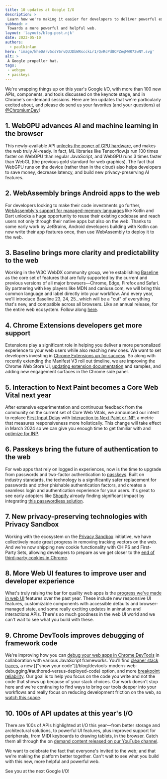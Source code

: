 ```yaml
---
title: 10 updates at Google I/O
description: >
 Learn how we're making it easier for developers to deliver powerful experiences to their users through key updates and new launches that we shared at Google I/O 2023.
subhead: >
 Towards a more powerful and helpful web.
layout: 'layouts/blog-post.njk'
date: 2023-05-10
authors:
  - paulkinlan
hero: 'image/kheDArv5csY6rvQUJDbWRscckLr1/QvRcPd8CPZeqMWR72wNY.svg'
alt: >
 A Google propeller hat.
tags:
 - webgpu
 - passkeys
---
```


We're wrapping things up on this year's Google I/O, with more than 100 new APIs, components, and tools discussed on the keynote stage, and in Chrome's on-demand sessions. Here are ten updates that we're particularly excited about, and please do send us your favorites (and your questions) at [@ChromiumDev](https://twitter.com/chromiumdev)!

## 1. WebGPU advances AI and machine learning in the browser 

This newly-available API [unlocks the power of GPU hardware](/blog/webgpu-io2023/), and makes the web truly AI-ready. In fact, ML libraries like Tensorflow.js run 100 times faster on WebGPU than regular JavaScript, and WebGPU runs 3 times faster than WebGL (the previous gold standard for web graphics). The fact that WebGPU runs on the device (rather than in the cloud) also helps developers to save money, decrease latency, and build new privacy-preserving AI features.

## 2. WebAssembly brings Android apps to the web 

For developers looking to make their code investments go further, [WebAssembly's support for managed-memory languages](https://developers.googleblog.com/2023/05/bringing-kotlin-to-web.html) like Kotlin and Dart unlocks a huge opportunity to reuse their existing codebase and reach users not only through their native apps but also on the web. Thanks to some early work by JetBrains, Android developers building with Kotlin can now write their app features once, then use WebAssembly to deploy it to the web.

## 3. Baseline brings more clarity and predictability to the web 

Working in the W3C WebDX community group, we're establishing [Baseline](http://web.dev/introducing-baseline/) as the core set of features that are fully supported by the current and previous versions of all major browsers—Chrome, Edge, Firefox and Safari. By partnering with key players like MDN and caniuse.com, we will bring this common language and label directly into your workflow. And every year, we'll introduce Baseline 23, 24, 25…which will be a "cut" of everything that's new, and compatible across all browsers. Like an annual release, for the entire web ecosystem. Follow along [here](http://web.dev/baseline).

## 4. Chrome Extensions developers get more support 

Extensions play a significant role in helping you deliver a more personalized experience to your web users while also reaching new ones. We want to set developers investing in [Chrome Extensions up for success](https://io.google/2023/program/ef3f10de-8e4f-43f4-9a04-82d03bbebe06/). So along with recently extending the Manifest V3 roll out timeline, we are improving the Chrome Web Store UI, [updating extension documentation](/docs/extensions/whatsnew/) and samples, and adding new engagement surfaces in the Chrome side panel.

## 5. Interaction to Next Paint becomes a Core Web Vital next year 

After extensive experimentation and continuous feedback from the community on the current set of Core Web Vitals, we announced our intent to replace [First Input Delay](http://web.dev/fid) with [Interaction to Next Paint or INP](http://web.dev/inp-cwv/), a metric that measures responsiveness more holistically. This change will take effect in March 2024 so we can give you enough time to get familiar with and [optimize for INP](http://web.dev/how-to-optimize-inp/). 

## 6. Passkeys bring the future of authentication to the web

For web apps that rely on logged in experiences, now is the time to upgrade from passwords and two-factor authentication to [passkeys](https://io.google/2023/program/0c9e010f-617a-426a-a4fb-bd1d19c91358/). Built on industry standards, the technology is a significantly safer replacement for passwords and other phishable authentication factors, and creates a seamless login and authentication experience for your users. It's great to see early adopters like [Shopify](https://www.shopify.com/blog/ecommerce-payment-authentication) already finding significant impact by integrating [this passwordless solution](https://goo.gle/passkeys).

## 7. New privacy-preserving technologies with Privacy Sandbox

Working with the ecosystem on the [Privacy Sandbox](https://privacysandbox.com/) initiative, we have collectively made great progress in removing tracking vectors on the web. And we're now shipping new cookie functionality with CHIPS and First-Party Sets, allowing developers to prepare as we get closer to the [end of third-party cookies in Chrome](https://io.google/2023/program/591e2982-cc90-4558-bb9a-eb0322bac0a2/).

## 8. More Web UI features to improve user and developer experience

What's truly raising the bar for quality web apps is the [progress we've made in web UI](https://io.google/2023/program/0ac6834a-9ed1-4145-ad6e-2b23c02239b8/) features over the past year. These include new responsive UI features, customizable components with accessible defaults and browser-managed state, and some really exciting updates in animation and interactions APIs. There's so much goodness in the web UI world and we can't wait to see what you build with these.  

## 9. Chrome DevTools improves debugging of framework code

We're improving how you can [debug your web apps in Chrome DevTools](https://io.google/2023/program/58079bc3-b0bd-44e1-94ff-08589997014a/) in collaboration with various JavaScript frameworks. You'll find [cleaner stack traces](/articles/x-google-ignore-list/), a new []"show your code"](/blog/devtools-modern-web-debugging/#authored-versus-deployed-code) option, and more [breakpoint reliability](/blog/breakpoint-ux-redesign/). Our goal is to help you focus on the code you write and not the code that shows up because of your stack choices. Our work doesn't stop here and we're continuing to find ways to bring our tools deeper into your workflows and really focus on reducing development friction on the web, so [watch this space](/blog/devtools-modern-web-debugging/).

## 10. 100s of API updates at this year's I/O

There are 100s of APIs highlighted at I/O this year—from better storage and architectural solutions, to powerful UI features, plus improved support for peripherals, from MIDI keyboards to drawing tablets, in the browser. Catch them all through the on [demand content released on our YouTube channel](https://goo.gle/IO23_web).

We want to celebrate the fact that everyone's invited to the web; and that we're making the platform better together. Can't wait to see what you build with this new, more helpful and powerful web.

See you at the next Google I/O!
